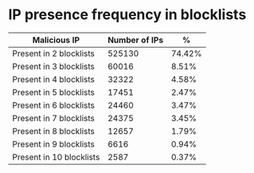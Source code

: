 # IP presence frequency in blocklists
| Malicious IP | Number of IPs | % |
|----|----|----|
| Present in 2 blocklists | 525130 | 74.42% |
| Present in 3 blocklists | 60016 | 8.51% |
| Present in 4 blocklists | 32322 | 4.58% |
| Present in 5 blocklists | 17451 | 2.47% |
| Present in 6 blocklists | 24460 | 3.47% |
| Present in 7 blocklists | 24375 | 3.45% |
| Present in 8 blocklists | 12657 | 1.79% |
| Present in 9 blocklists | 6616 | 0.94% |
| Present in 10 blocklists | 2587 | 0.37% |
